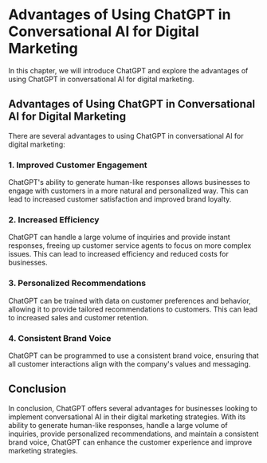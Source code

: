 Advantages of Using ChatGPT in Conversational AI for Digital Marketing
==========================================================================================================

In this chapter, we will introduce ChatGPT and explore the advantages of using ChatGPT in conversational AI for digital marketing.

Advantages of Using ChatGPT in Conversational AI for Digital Marketing
----------------------------------------------------------------------

There are several advantages to using ChatGPT in conversational AI for digital marketing:

### 1. Improved Customer Engagement

ChatGPT's ability to generate human-like responses allows businesses to engage with customers in a more natural and personalized way. This can lead to increased customer satisfaction and improved brand loyalty.

### 2. Increased Efficiency

ChatGPT can handle a large volume of inquiries and provide instant responses, freeing up customer service agents to focus on more complex issues. This can lead to increased efficiency and reduced costs for businesses.

### 3. Personalized Recommendations

ChatGPT can be trained with data on customer preferences and behavior, allowing it to provide tailored recommendations to customers. This can lead to increased sales and customer retention.

### 4. Consistent Brand Voice

ChatGPT can be programmed to use a consistent brand voice, ensuring that all customer interactions align with the company's values and messaging.

Conclusion
----------

In conclusion, ChatGPT offers several advantages for businesses looking to implement conversational AI in their digital marketing strategies. With its ability to generate human-like responses, handle a large volume of inquiries, provide personalized recommendations, and maintain a consistent brand voice, ChatGPT can enhance the customer experience and improve marketing strategies.


